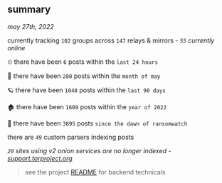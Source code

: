 
## summary
_may 27th, 2022_

currently tracking `102` groups across `147` relays & mirrors - _`55` currently online_

⏲ there have been `6` posts within the `last 24 hours`

🦈 there have been `280` posts within the `month of may`

🪐 there have been `1048` posts within the `last 90 days`

🏚 there have been `1609` posts within the `year of 2022`

🦕 there have been `3895` posts `since the dawn of ransomwatch`

there are `49` custom parsers indexing posts

_`20` sites using v2 onion services are no longer indexed - [support.torproject.org](https://support.torproject.org/onionservices/v2-deprecation/)_

> see the project [README](https://github.com/joshhighet/ransomwatch#ransomwatch--) for backend technicals
